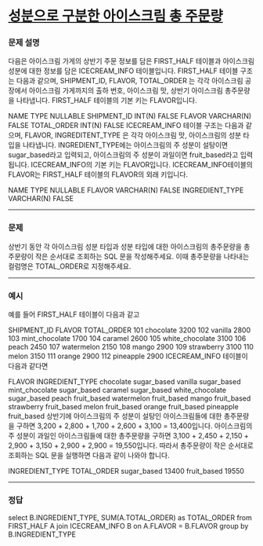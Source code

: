 # [성분으로 구분한 아이스크림 총 주문량](https://school.programmers.co.kr/learn/courses/30/lessons/133026)

### 문제 설명

다음은 아이스크림 가게의 상반기 주문 정보를 담은 FIRST_HALF 테이블과 아이스크림 성분에 대한 정보를 담은 ICECREAM_INFO 테이블입니다. FIRST_HALF 테이블 구조는 다음과 같으며, SHIPMENT_ID, FLAVOR, TOTAL_ORDER 는 각각 아이스크림 공장에서 아이스크림 가게까지의 출하 번호, 아이스크림 맛, 상반기 아이스크림 총주문량을 나타냅니다. FIRST_HALF 테이블의 기본 키는 FLAVOR입니다.

NAME TYPE NULLABLE
SHIPMENT_ID INT(N) FALSE
FLAVOR VARCHAR(N) FALSE
TOTAL_ORDER INT(N) FALSE
ICECREAM_INFO 테이블 구조는 다음과 같으며, FLAVOR, INGREDITENT_TYPE 은 각각 아이스크림 맛, 아이스크림의 성분 타입을 나타냅니다. INGREDIENT_TYPE에는 아이스크림의 주 성분이 설탕이면 sugar_based라고 입력되고, 아이스크림의 주 성분이 과일이면 fruit_based라고 입력됩니다. ICECREAM_INFO의 기본 키는 FLAVOR입니다. ICECREAM_INFO테이블의 FLAVOR는 FIRST_HALF 테이블의 FLAVOR의 외래 키입니다.

NAME TYPE NULLABLE
FLAVOR VARCHAR(N) FALSE
INGREDIENT_TYPE VARCHAR(N) FALSE

---

### 문제

상반기 동안 각 아이스크림 성분 타입과 성분 타입에 대한 아이스크림의 총주문량을 총주문량이 작은 순서대로 조회하는 SQL 문을 작성해주세요. 이때 총주문량을 나타내는 컬럼명은 TOTAL_ORDER로 지정해주세요.

---

### 예시

예를 들어 FIRST_HALF 테이블이 다음과 같고

SHIPMENT_ID FLAVOR TOTAL_ORDER
101 chocolate 3200
102 vanilla 2800
103 mint_chocolate 1700
104 caramel 2600
105 white_chocolate 3100
106 peach 2450
107 watermelon 2150
108 mango 2900
109 strawberry 3100
110 melon 3150
111 orange 2900
112 pineapple 2900
ICECREAM_INFO 테이블이 다음과 같다면

FLAVOR INGREDIENT_TYPE
chocolate sugar_based
vanilla sugar_based
mint_chocolate sugar_based
caramel sugar_based
white_chocolate sugar_based
peach fruit_based
watermelon fruit_based
mango fruit_based
strawberry fruit_based
melon fruit_based
orange fruit_based
pineapple fruit_based
상반기에 아이스크림의 주 성분이 설탕인 아이스크림들에 대한 총주문량을 구하면 3,200 + 2,800 + 1,700 + 2,600 + 3,100 = 13,400입니다. 아이스크림의 주 성분이 과일인 아이스크림들에 대한 총주문량을 구하면 3,100 + 2,450 + 2,150 + 2,900 + 3,150 + 2,900 + 2,900 = 19,550입니다. 따라서 총주문량이 작은 순서대로 조회하는 SQL 문을 실행하면 다음과 같이 나와야 합니다.

INGREDIENT_TYPE TOTAL_ORDER
sugar_based 13400
fruit_based 19550

---

### 정답

select B.INGREDIENT_TYPE, SUM(A.TOTAL_ORDER) as TOTAL_ORDER
from FIRST_HALF A join ICECREAM_INFO B on A.FLAVOR = B.FLAVOR
group by B.INGREDIENT_TYPE